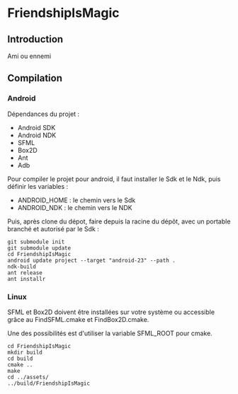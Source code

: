 # FriendshipIsMagic

## Introduction
Ami ou ennemi


## Compilation

### Android

Dépendances du projet : 

+ Android SDK
+ Android NDK
+ SFML
+ Box2D
+ Ant
+ Adb

Pour compiler le projet pour android, il faut installer le Sdk et le Ndk, puis définir les variables :
+ ANDROID_HOME : le chemin vers le Sdk
+ ANDROID_NDK  : le chemin vers le NDK

Puis, après clone du dépot, faire depuis la racine du dépôt, avec un portable branché et autorisé par le Sdk : 

```
git submodule init
git submodule update
cd FriendshipIsMagic
android update project --target "android-23" --path .
ndk-build
ant release
ant installr
```

### Linux 

SFML et Box2D doivent être installées sur votre système ou accessible grâce au FindSFML.cmake et FindBox2D.cmake.

Une des possibilités est d'utiliser la variable SFML_ROOT pour cmake.


```
cd FriendshipIsMagic
mkdir build
cd build
cmake ..
make
cd ../assets/
../build/FriendshipIsMagic
```
